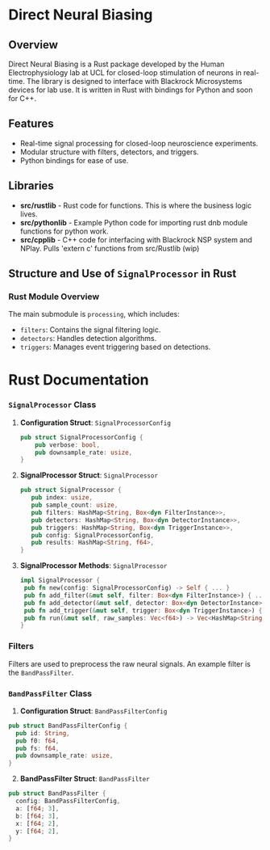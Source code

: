 # Direct Neural Biasing

## Overview

Direct Neural Biasing is a Rust package developed by the Human Electrophysiology lab at UCL for closed-loop stimulation of neurons in real-time. The library is designed to interface with Blackrock Microsystems devices for lab use. It is written in Rust with bindings for Python and soon for C++.

## Features

- Real-time signal processing for closed-loop neuroscience experiments.
- Modular structure with filters, detectors, and triggers.
- Python bindings for ease of use.

## Libraries

- **src/rustlib** - Rust code for functions. This is where the business logic lives.
- **src/pythonlib** - Example Python code for importing rust dnb module functions for python work.
- **src/cpplib** - C++ code for interfacing with Blackrock NSP system and NPlay. Pulls 'extern c' functions from src/Rustlib (wip)

## Structure and Use of `SignalProcessor` in Rust

### Rust Module Overview

The main submodule is `processing`, which includes:

- `filters`: Contains the signal filtering logic.
- `detectors`: Handles detection algorithms.
- `triggers`: Manages event triggering based on detections.

# Rust Documentation

### `SignalProcessor` Class

1. **Configuration Struct**: `SignalProcessorConfig`

   ```rust
   pub struct SignalProcessorConfig {
       pub verbose: bool,
       pub downsample_rate: usize,
   }
   ```

2. **SignalProcessor Struct**: `SignalProcessor`

   ```rust
   pub struct SignalProcessor {
      pub index: usize,
      pub sample_count: usize,
      pub filters: HashMap<String, Box<dyn FilterInstance>>,
      pub detectors: HashMap<String, Box<dyn DetectorInstance>>,
      pub triggers: HashMap<String, Box<dyn TriggerInstance>>,
      pub config: SignalProcessorConfig,
      pub results: HashMap<String, f64>,
   }
   ```

3. **SignalProcessor Methods**: `SignalProcessor`
   ```rust
   impl SignalProcessor {
    pub fn new(config: SignalProcessorConfig) -> Self { ... }
    pub fn add_filter(&mut self, filter: Box<dyn FilterInstance>) { ... }
    pub fn add_detector(&mut self, detector: Box<dyn DetectorInstance>) { ... }
    pub fn add_trigger(&mut self, trigger: Box<dyn TriggerInstance>) { ... }
    pub fn run(&mut self, raw_samples: Vec<f64>) -> Vec<HashMap<String, f64>> { ... }
   }
   ```

### Filters

Filters are used to preprocess the raw neural signals. An example filter is the `BandPassFilter`.

### `BandPassFilter` Class

1. **Configuration Struct**: `BandPassFilterConfig `

```rust
pub struct BandPassFilterConfig {
  pub id: String,
  pub f0: f64,
  pub fs: f64,
  pub downsample_rate: usize,
}
```

2. **BandPassFilter Struct**: `BandPassFilter `

```rust
pub struct BandPassFilter {
  config: BandPassFilterConfig,
  a: [f64; 3],
  b: [f64; 3],
  x: [f64; 2],
  y: [f64; 2],
}
```
